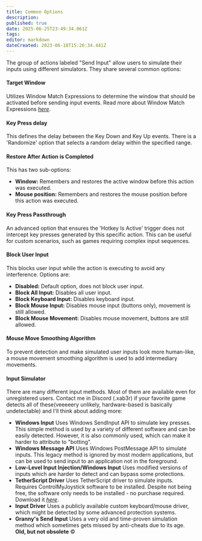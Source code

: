 ```yaml
---
title: Common Options
description: 
published: true
date: 2025-06-25T23:49:34.061Z
tags: 
editor: markdown
dateCreated: 2023-06-18T15:26:34.441Z
---
```


The group of actions labeled "Send Input" allow users to simulate their inputs using different simulators. They share several common options:

#### Target Window

Utilizes Window Match Expressions to determine the window that should be activated before sending input events. Read more about Window Match Expressions [_here_](https://wiki.eyeauras.net/en/aura-options/window-match-expressions).

#### Key Press delay

This defines the delay between the Key Down and Key Up events. There is a 'Randomize' option that selects a random delay within the specified range.

#### Restore After Action is Completed

This has two sub-options:

-   **Window:** Remembers and restores the active window before this action was executed.
-   **Mouse position:** Remembers and restores the mouse position before this action was executed.

#### Key Press Passthrough

An advanced option that ensures the 'Hotkey Is Active' trigger does not intercept key presses generated by this specific action. This can be useful for custom scenarios, such as games requiring complex input sequences.

#### Block User Input

This blocks user input while the action is executing to avoid any interference. Options are:

-   **Disabled:** Default option, does not block user input.
-   **Block All Input:** Disables all user input.
-   **Block Keyboard Input:** Disables keyboard input.
-   **Block Mouse Input:** Disables mouse input (buttons only), movement is still allowed.
-   **Block Mouse Movement:** Disables mouse movement, buttons are still allowed.

#### Mouse Move Smoothing Algorithm

To prevent detection and make simulated user inputs look more human-like, a mouse movement smoothing algorithm is used to add intermediary movements.

#### Input Simulator

There are many different input methods. Most of them are available even for unregistered users. Contact me in Discord (.xab3r) if your favorite game detects all of these(veeeeery unlikely, hardware-based is basically undetectable) and I'll think about adding more:

-   **Windows Input** Uses Windows SendInput API to simulate key presses. This simple method is used by a variety of different software and can be easily detected. However, it is also commonly used, which can make it harder to attribute to "botting".
-   **Windows Message API** Uses Windows PostMessage API to simulate inputs. This legacy method is ignored by most modern applications, but can be used to send input to an application not in the foreground.
-   **Low-Level Input Injection/Windows Input** Uses modified versions of inputs which are harder to detect and can bypass some protections.
-   **TetherScript Driver** Uses TetherScript driver to simulate inputs. Requires ControlMyJoystick software to be installed. Despite not being free, the software only needs to be installed - no purchase required. Download it [_here_](https://tetherscript.com/controlmyjoystick-home/).
-   **Input Driver** Uses a publicly available custom keyboard/mouse driver, which might be detected by some advanced protection systems.
-   **Granny's Send Input** Uses a very old and time-proven simulation method which sometimes gets missed by anti-cheats due to its age. **Old, but not obsolete** ©
